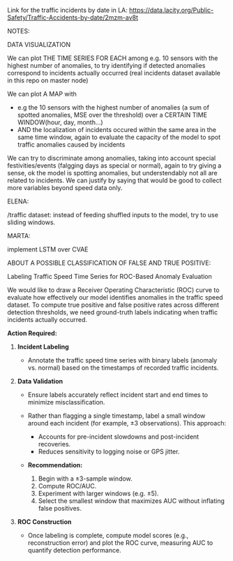 Link for the traffic incidents by date in LA: 
https://data.lacity.org/Public-Safety/Traffic-Accidents-by-date/2mzm-av8t


NOTES: 

DATA VISUALIZATION 

We can plot THE TIME SERIES FOR EACH among e.g. 10 sensors with the highest number of anomalies, to try identifying if detected anomalies correspond to incidents actually occurred (real incidents dataset available in this repo on master node) 

We can plot A MAP with 
  * e.g the 10 sensors with the highest number of anomalies (a sum of spotted anomalies, MSE over the threshold) over a CERTAIN TIME WINDOW(hour, day, month...) 
  * AND the localization of incidents occured within the same area in the same time window, again to evaluate the capacity of the model to spot traffic anomalies caused by incidents

We can try to discriminate among anomalies, taking into account special festivities/events (falgging days as special or normal), again to try giving a sense, ok the model is spotting anomalies, but understendably not all are related to incidents. We can justify by saying that would be good to collect more variables beyond speed data only.

ELENA: 

/traffic dataset: instead of feeding shuffled inputs to the model, try to use sliding windows. 

MARTA:

implement LSTM over CVAE 




ABOUT A POSSIBLE CLASSIFICATION OF FALSE AND TRUE POSITIVE: 

Labeling Traffic Speed Time Series for ROC-Based Anomaly Evaluation

We would like to draw a Receiver Operating Characteristic (ROC) curve to evaluate how effectively our model identifies anomalies in the traffic speed dataset. To compute true positive and false positive rates across different detection thresholds, we need ground-truth labels indicating when traffic incidents actually occurred.

**Action Required:**

1. **Incident Labeling**

   * Annotate the traffic speed time series with binary labels (anomaly vs. normal) based on the timestamps of recorded traffic incidents.

2. **Data Validation**

   * Ensure labels accurately reflect incident start and end times to minimize misclassification.
   * Rather than flagging a single timestamp, label a small window around each incident (for example, ±3 observations). This approach:

     * Accounts for pre-incident slowdowns and post-incident recoveries.
     * Reduces sensitivity to logging noise or GPS jitter.
   * **Recommendation:**

     1. Begin with a ±3-sample window.
     2. Compute ROC/AUC.
     3. Experiment with larger windows (e.g. ±5).
     4. Select the smallest window that maximizes AUC without inflating false positives.

3. **ROC Construction**

   * Once labeling is complete, compute model scores (e.g., reconstruction error) and plot the ROC curve, measuring AUC to quantify detection performance.



